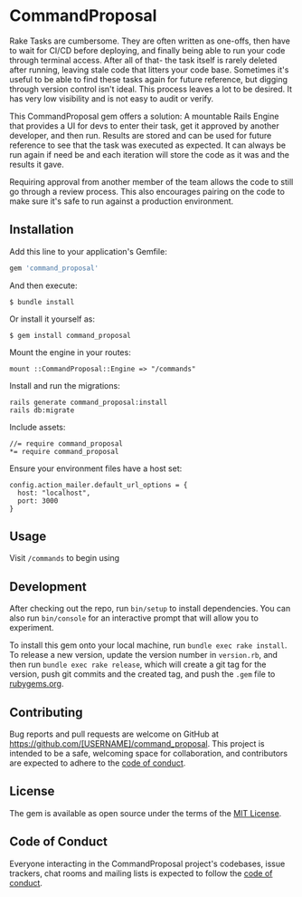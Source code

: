 # CommandProposal

Rake Tasks are cumbersome. They are often written as one-offs, then have to wait for CI/CD before deploying, and finally being able to run your code through terminal access. After all of that- the task itself is rarely deleted after running, leaving stale code that litters your code base. Sometimes it's useful to be able to find these tasks again for future reference, but digging through version control isn't ideal.
This process leaves a lot to be desired. It has very low visibility and is not easy to audit or verify.

This CommandProposal gem offers a solution: A mountable Rails Engine that provides a UI for devs to enter their task, get it approved by another developer, and then run. Results are stored and can be used for future reference to see that the task was executed as expected. It can always be run again if need be and each iteration will store the code as it was and the results it gave.

Requiring approval from another member of the team allows the code to still go through a review process. This also encourages pairing on the code to make sure it's safe to run against a production environment.

## Installation

Add this line to your application's Gemfile:

```ruby
gem 'command_proposal'
```

And then execute:

    $ bundle install

Or install it yourself as:

    $ gem install command_proposal

Mount the engine in your routes:

    mount ::CommandProposal::Engine => "/commands"

Install and run the migrations:

    rails generate command_proposal:install
    rails db:migrate

Include assets:

    //= require command_proposal
    *= require command_proposal

Ensure your environment files have a host set:

    config.action_mailer.default_url_options = {
      host: "localhost",
      port: 3000
    }

## Usage

Visit `/commands` to begin using

## Development

After checking out the repo, run `bin/setup` to install dependencies. You can also run `bin/console` for an interactive prompt that will allow you to experiment.

To install this gem onto your local machine, run `bundle exec rake install`. To release a new version, update the version number in `version.rb`, and then run `bundle exec rake release`, which will create a git tag for the version, push git commits and the created tag, and push the `.gem` file to [rubygems.org](https://rubygems.org).

## Contributing

Bug reports and pull requests are welcome on GitHub at https://github.com/[USERNAME]/command_proposal. This project is intended to be a safe, welcoming space for collaboration, and contributors are expected to adhere to the [code of conduct](https://github.com/[USERNAME]/command_proposal/blob/master/CODE_OF_CONDUCT.md).

## License

The gem is available as open source under the terms of the [MIT License](https://opensource.org/licenses/MIT).

## Code of Conduct

Everyone interacting in the CommandProposal project's codebases, issue trackers, chat rooms and mailing lists is expected to follow the [code of conduct](https://github.com/[USERNAME]/command_proposal/blob/master/CODE_OF_CONDUCT.md).
